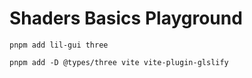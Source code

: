 # Shaders Basics Playground

```
pnpm add lil-gui three
```

```
pnpm add -D @types/three vite vite-plugin-glslify
```
